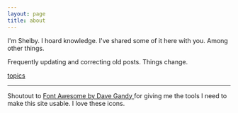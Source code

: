 ```yaml
---
layout: page
title: about
---
```


I'm Shelby. I hoard knowledge. I've shared some of it here with you. Among other things.

Frequently updating and correcting old posts. Things change.

[topics](/topics)

---

Shoutout to [Font Awesome by Dave Gandy <i class="fa fa-external-link"></i>](http://fontawesome.io) for giving me the tools I need to make this site usable. I love these icons.